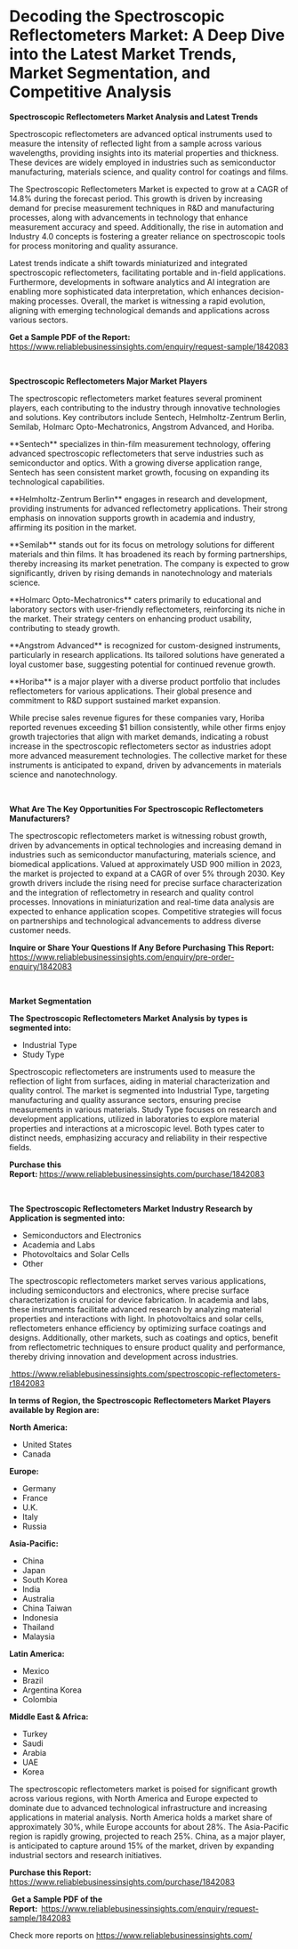 <p><h1>Decoding the Spectroscopic Reflectometers Market: A Deep Dive into the Latest Market Trends, Market Segmentation, and Competitive Analysis</h1></p><p><strong>Spectroscopic Reflectometers Market Analysis and Latest Trends</strong></p>
<p><p>Spectroscopic reflectometers are advanced optical instruments used to measure the intensity of reflected light from a sample across various wavelengths, providing insights into its material properties and thickness. These devices are widely employed in industries such as semiconductor manufacturing, materials science, and quality control for coatings and films. </p><p>The Spectroscopic Reflectometers Market is expected to grow at a CAGR of 14.8% during the forecast period. This growth is driven by increasing demand for precise measurement techniques in R&D and manufacturing processes, along with advancements in technology that enhance measurement accuracy and speed. Additionally, the rise in automation and Industry 4.0 concepts is fostering a greater reliance on spectroscopic tools for process monitoring and quality assurance. </p><p>Latest trends indicate a shift towards miniaturized and integrated spectroscopic reflectometers, facilitating portable and in-field applications. Furthermore, developments in software analytics and AI integration are enabling more sophisticated data interpretation, which enhances decision-making processes. Overall, the market is witnessing a rapid evolution, aligning with emerging technological demands and applications across various sectors.</p></p>
<p><strong>Get a Sample PDF of the Report:&nbsp;</strong> <a href="https://www.reliablebusinessinsights.com/enquiry/request-sample/1842083?utm_campaign=3051&utm_medium=2&utm_source=Github&utm_content=ia&utm_term=26032025&utm_id=spectroscopic-reflectometers">https://www.reliablebusinessinsights.com/enquiry/request-sample/1842083</a></p>
<p>&nbsp;</p>
<p><strong>Spectroscopic Reflectometers Major Market Players</strong></p>
<p><p>The spectroscopic reflectometers market features several prominent players, each contributing to the industry through innovative technologies and solutions. Key contributors include Sentech, Helmholtz-Zentrum Berlin, Semilab, Holmarc Opto-Mechatronics, Angstrom Advanced, and Horiba.</p><p>**Sentech** specializes in thin-film measurement technology, offering advanced spectroscopic reflectometers that serve industries such as semiconductor and optics. With a growing diverse application range, Sentech has seen consistent market growth, focusing on expanding its technological capabilities.</p><p>**Helmholtz-Zentrum Berlin** engages in research and development, providing instruments for advanced reflectometry applications. Their strong emphasis on innovation supports growth in academia and industry, affirming its position in the market.</p><p>**Semilab** stands out for its focus on metrology solutions for different materials and thin films. It has broadened its reach by forming partnerships, thereby increasing its market penetration. The company is expected to grow significantly, driven by rising demands in nanotechnology and materials science.</p><p>**Holmarc Opto-Mechatronics** caters primarily to educational and laboratory sectors with user-friendly reflectometers, reinforcing its niche in the market. Their strategy centers on enhancing product usability, contributing to steady growth.</p><p>**Angstrom Advanced** is recognized for custom-designed instruments, particularly in research applications. Its tailored solutions have generated a loyal customer base, suggesting potential for continued revenue growth.</p><p>**Horiba** is a major player with a diverse product portfolio that includes reflectometers for various applications. Their global presence and commitment to R&D support sustained market expansion. </p><p>While precise sales revenue figures for these companies vary, Horiba reported revenues exceeding $1 billion consistently, while other firms enjoy growth trajectories that align with market demands, indicating a robust increase in the spectroscopic reflectometers sector as industries adopt more advanced measurement technologies. The collective market for these instruments is anticipated to expand, driven by advancements in materials science and nanotechnology.</p></p>
<p>&nbsp;</p>
<p><strong>What Are The Key Opportunities For Spectroscopic Reflectometers Manufacturers?</strong></p>
<p><p>The spectroscopic reflectometers market is witnessing robust growth, driven by advancements in optical technologies and increasing demand in industries such as semiconductor manufacturing, materials science, and biomedical applications. Valued at approximately USD 900 million in 2023, the market is projected to expand at a CAGR of over 5% through 2030. Key growth drivers include the rising need for precise surface characterization and the integration of reflectometry in research and quality control processes. Innovations in miniaturization and real-time data analysis are expected to enhance application scopes. Competitive strategies will focus on partnerships and technological advancements to address diverse customer needs.</p></p>
<p><strong>Inquire or Share Your Questions If Any Before Purchasing This Report:</strong> <a href="https://www.reliablebusinessinsights.com/enquiry/pre-order-enquiry/1842083?utm_campaign=3051&utm_medium=2&utm_source=Github&utm_content=ia&utm_term=26032025&utm_id=spectroscopic-reflectometers">https://www.reliablebusinessinsights.com/enquiry/pre-order-enquiry/1842083</a></p>
<p>&nbsp;</p>
<p><strong>Market Segmentation</strong></p>
<p><strong>The Spectroscopic Reflectometers Market Analysis by types is segmented into:</strong></p>
<p><ul><li>Industrial Type</li><li>Study Type</li></ul></p>
<p><p>Spectroscopic reflectometers are instruments used to measure the reflection of light from surfaces, aiding in material characterization and quality control. The market is segmented into Industrial Type, targeting manufacturing and quality assurance sectors, ensuring precise measurements in various materials. Study Type focuses on research and development applications, utilized in laboratories to explore material properties and interactions at a microscopic level. Both types cater to distinct needs, emphasizing accuracy and reliability in their respective fields.</p></p>
<p><strong>Purchase this Report:&nbsp;</strong><a href="https://www.reliablebusinessinsights.com/purchase/1842083?utm_campaign=3051&utm_medium=2&utm_source=Github&utm_content=ia&utm_term=26032025&utm_id=spectroscopic-reflectometers">https://www.reliablebusinessinsights.com/purchase/1842083</a></p>
<p>&nbsp;</p>
<p><strong>The Spectroscopic Reflectometers Market Industry Research by Application is segmented into:</strong></p>
<p><ul><li>Semiconductors and Electronics</li><li>Academia and Labs</li><li>Photovoltaics and Solar Cells</li><li>Other</li></ul></p>
<p><p>The spectroscopic reflectometers market serves various applications, including semiconductors and electronics, where precise surface characterization is crucial for device fabrication. In academia and labs, these instruments facilitate advanced research by analyzing material properties and interactions with light. In photovoltaics and solar cells, reflectometers enhance efficiency by optimizing surface coatings and designs. Additionally, other markets, such as coatings and optics, benefit from reflectometric techniques to ensure product quality and performance, thereby driving innovation and development across industries.</p></p>
<p><a href="https://www.reliablebusinessinsights.com/spectroscopic-reflectometers-r1842083?utm_campaign=3051&utm_medium=2&utm_source=Github&utm_content=ia&utm_term=26032025&utm_id=spectroscopic-reflectometers">&nbsp;https://www.reliablebusinessinsights.com/spectroscopic-reflectometers-r1842083</a></p>
<p><strong>In terms of Region, the Spectroscopic Reflectometers Market Players available by Region are:</strong></p>
<p>
    <p> <strong> North America: </strong>
        <ul>
            <li>United States</li>
            <li>Canada</li>
        </ul>
        </p> 
    <p> <strong> Europe: </strong>
        <ul>
            <li>Germany</li>
            <li>France</li>
            <li>U.K.</li>
            <li>Italy</li>
            <li>Russia</li>
        </ul>
        </p> 
    <p> <strong> Asia-Pacific: </strong>
        <ul>
            <li>China</li>
            <li>Japan</li>
            <li>South Korea</li>
            <li>India</li>
            <li>Australia</li>
            <li>China Taiwan</li>
            <li>Indonesia</li>
            <li>Thailand</li>
            <li>Malaysia</li>
        </ul>
        </p> 
    <p> <strong> Latin America: </strong>
        <ul>
            <li>Mexico</li>
            <li>Brazil</li>
            <li>Argentina Korea</li>
            <li>Colombia</li>
        </ul>
        </p> 
    <p> <strong> Middle East & Africa: </strong>
        <ul>
            <li>Turkey</li>
            <li>Saudi</li>
            <li>Arabia</li>
            <li>UAE</li>
            <li>Korea</li>
        </ul>
    </p>
    </p>
<p><p>The spectroscopic reflectometers market is poised for significant growth across various regions, with North America and Europe expected to dominate due to advanced technological infrastructure and increasing applications in material analysis. North America holds a market share of approximately 30%, while Europe accounts for about 28%. The Asia-Pacific region is rapidly growing, projected to reach 25%. China, as a major player, is anticipated to capture around 15% of the market, driven by expanding industrial sectors and research initiatives.</p></p>
<p><strong>Purchase this Report: </strong><a href="https://www.reliablebusinessinsights.com/purchase/1842083?utm_campaign=3051&utm_medium=2&utm_source=Github&utm_content=ia&utm_term=26032025&utm_id=spectroscopic-reflectometers">https://www.reliablebusinessinsights.com/purchase/1842083</a></p>
<p>&nbsp;<strong>Get a Sample PDF of the Report:&nbsp;&nbsp;</strong><a href="https://www.reliablebusinessinsights.com/enquiry/request-sample/1842083?utm_campaign=3051&utm_medium=2&utm_source=Github&utm_content=ia&utm_term=26032025&utm_id=spectroscopic-reflectometers">https://www.reliablebusinessinsights.com/enquiry/request-sample/1842083</a></p>
<p><strong></strong></p>
<p>Check more reports on <a href="https://www.reliablebusinessinsights.com/?utm_campaign=3051&utm_medium=2&utm_source=Github&utm_content=ia&utm_term=26032025&utm_id=spectroscopic-reflectometers">https://www.reliablebusinessinsights.com/</a></p>